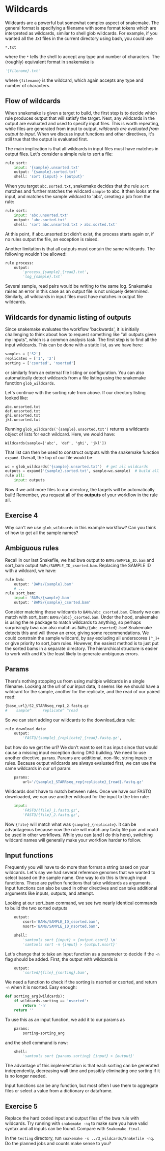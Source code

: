 # Wildcards

Wildcards are a powerful but somewhat complex aspect of snakemake.  The general
format is specifying a filename with some format tokens which are interpreted
as wildcards, similar to shell glob wildcards.  For example, if you wanted all
the .txt files in the current directory using bash, you could use
```shell
*.txt
```
where the `*` tells the shell to accept any type and number of characters.
The (roughly) equivalent format in snakemake is
```python
'{filename}.txt'
```
where `{filename}` is the wildcard, which again accepts any type and number
of characters.

## Flow of wildcards
When snakemake is given a target to build, the first step is to decide which
rule produces output that will satisfy the target.  Next, any wildcards in the
output are evaluated and used to specify input files.  This is worth repeating,
while files are generated from input to output, *wildcards are evaluated from
output to input*.  When we discuss input functions and other directives, it's
still true that the output is evaluated first.

The main implication is that all wildcards in input files must have matches
in output files.  Let's consider a simple rule to sort a file:
```python
rule sort:
    input: '{sample}.unsorted.txt'
    output: '{sample}.sorted.txt'
    shell: 'sort {input} > {output}'
```

When you target `abc.sorted.txt`, snakemake decides that the rule `sort` matches
and further matches the wildcard `sample` to abc.  It then looks at the input,
and matches the sample wildcard to 'abc', creating a job from the rule:

```python
rule sort:
    input: 'abc.unsorted.txt'
    output: 'abc.sorted.txt'
    shell: 'sort abc.unsorted.txt > abc.sorted.txt'
```
At this point, if abc.unsorted.txt didn't exist, the process starts again
or, if no rules output the file, an exception is raised.

Another limitation is that all outputs must contain the same wildcards.  The
following wouldn't be allowed:
```python
rule process:
    output:
        'process_{sample}_{read}.txt',
        'log_{sample}.txt'
```
Several sample, read pairs would be writing to the same log.  Snakemake raises
an error in this case as an output file is not uniquely determined.  Similarly,
all wildcards in input files must have matches in output file wildcards.

## Wildcards for dynamic listing of outputs
Since snakemake evaluates the workflow 'backwards', it is initially challenging
to think about how to request something like "all outputs given my inputs",
which is a common analysis task.  The first step is to find all the input
wildcards.  This can be done with a static list, as we have here:
```python
samples = ['S2']
replicates = ['1', '2']
sorting = ['csorted', 'nsorted']
```
or similarly from an external file listing or configuration.  You can also
automatically detect wildcards from a file listing using the snakemake function
`glob_wildcards`.

Let's continue with the sorting rule from above.  If our directory listing
looked like:
```shell
abc.unsorted.txt
def.unsorted.txt
ghi.unsorted.txt
jkl.unsorted.txt
```
Running `glob_wildcards('{sample}.unsorted.txt')` returns a wildcards object
of lists for each wildcard.  Here, we would have:
```
Wildcards(sample=['abc', 'def', 'ghi', 'jkl'])
```
That list can then be used to construct outputs with the snakemake function
`expand`.  Overall, the top of our file would be
```python
wc = glob_wildcards('{sample}.unsorted.txt')  # get all wildcards
outputs = expand('{sample}.sorted.txt', sample=wc.sample)  # build all outputs
rule all:
    input: outputs
```
Now if we add more files to our directory, the targets will be automatically
built!  Remember, you request all of the **outputs** of your workflow in the
rule all.

## Exercise 4
Why can't we use `glob_wildcards` in this example workflow? Can you think of
how to get all the sample names?

## Ambiguous rules
Recall in our last Snakefile, we had bwa output to `BAMs/SAMPLE_ID.bam` and
sort\_bam output `BAMs/SAMPLE_ID_csorted.bam`.  Replacing the SAMPLE ID with
a wildcard, we have:
```python
rule bwa:
    output: 'BAMs/{sample}.bam'
    # ...
rule sort_bam:
    input: 'BAMs/{sample}.bam'
    output: 'BAMS/{sample}_csorted.bam'
```
Consider matching those wildcards to `BAMs/abc_csorted.bam`.  Clearly
we can match with sort\_bam: `BAMs/{abc}_csorted.bam`.  Under the hood, snakemake
is using the re package to match wildcards to anything, so perhaps surprisingly
bwa can also match as `BAMs/{abc_csorted}.bam`!  Snakemake detects this and
will throw an error, giving some recommendations.  We could constrain the
sample wildcard, by say excluding all underscores `[^_]+` or give priority to
sort\_bam rules.  However, the easiest method is to just put the sorted bams
in a separate directory.  The hierarchical structure is easier to work with and
it's the least likely to generate ambiguous errors.

## Params
There's nothing stopping us from using multiple wildcards in a single filename.
Looking at the url of our input data, it seems like we should have a wildcard
for the sample, another for the replicate, and the read of our paired read:
```python
{base_url}/S2_STARRseq_rep1_2.fastq.gz
#    sample^     replicate^ ^read
```
So we can start adding our wildcards to the download\_data rule:
```python
rule download_data:
    output:
        'FASTQ/{sample}_{replicate}_{read}.fastq.gz',
```
but how do we get the url?  We don't want to set it as input since that would
cause a missing input exception during DAG building.  We need to use another
directive, `params`.  Params are additional, non-file, string inputs to rules.
Because output wildcards are always evaluated first, we can use the same
wildcards in our url param:
```python
    params:
        url='/{sample}_STARRseq_rep{replicate}_{read}.fastq.gz'
```
Wildcards don't have to match between rules.  Once we have our FASTQ downloaded,
we can use another wildcard for the input to the trim rule:
```python
    input:
        'FASTQ/{file}_1.fastq.gz',
        'FASTQ/{file}_2.fastq.gz',
```
Now `{file}` will match what was `{sample}_{replicate}`.  It can be
advantageous because now the rule will match any fastq file pair and could be
used in other workflows.  While you can (and I do this here), switching
wildcard names will generally make your workflow harder to follow.

## Input functions
Frequently you will have to do more than format a string based on your
wildcards.  Let's say we had several reference genomes that we wanted to select
based on the sample name.  One way to do this is through input functions.
These are python functions that take wildcards as arguments.  Input functions
can also be used in other directives and can take additional arguments like
inputs, outputs, and attempt.  

Looking at our sort\_bam command, we see two nearly identical commands to build
the two sorted outputs
```python
    output:
        csort='BAMs/SAMPLE_ID_csorted.bam',
        nsort='BAMs/SAMPLE_ID_nsorted.bam',

    shell:
        'samtools sort {input} > {output.csort} \n'
        'samtools sort -n {input} > {output.nsort}'
```
Let's change that to take an input function as a parameter to decide if the
`-n` flag should be added.  First, the output with wildcards is
```python
    output:
        'sorted/{file}_{sorting}.bam',
```
We need a function to check if the sorting is nsorted or csorted, and return
`-n` when it is nsorted.  Easy enough:
```python
def sorting_arg(wildcards):
    if wildcards.sorting == 'nsorted':
        return '-n'
    return ''
```
To use this as an input function, we add it to our params as
```python
    params:
        sorting=sorting_arg
```
and the shell command is now:
```python
    shell:
        'samtools sort {params.sorting} {input} > {output}'
```
The advantage of this implementation is that each sorting can be generated
independently, decreasing wall time and possibly eliminating one sorting
if it is no longer needed.

Input functions can be any function, but most often I use them to aggregate
files or select a value from a dictionary or dataframe.

## Exercise 5
Replace the hard coded input and output files of the bwa rule with wildcards.
Try running with `snakemake -nq` to make sure you have valid syntax and all
inputs can be found.  Compare with `Snakemake_final`.

In the `testing` directory, run `snakemake -s ../3_wildcards/Snakefile -nq`.
Do the planned jobs and counts make sense to you?
